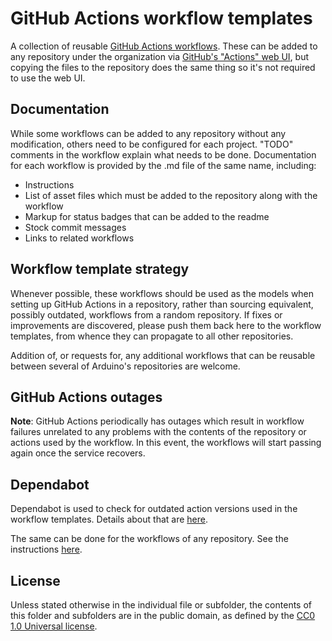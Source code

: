 # GitHub Actions workflow templates

A collection of reusable [GitHub Actions workflows](https://docs.github.com/en/actions/quickstart#creating-your-first-workflow). These can be added to any repository under the organization via [GitHub's "Actions" web UI](https://docs.github.com/en/actions/learn-github-actions/sharing-workflows-with-your-organization), but copying the files to the repository does the same thing so it's not required to use the web UI.

## Documentation

While some workflows can be added to any repository without any modification, others need to be configured for each project. "TODO" comments in the workflow explain what needs to be done. Documentation for each workflow is provided by the .md file of the same name, including:

- Instructions
- List of asset files which must be added to the repository along with the workflow
- Markup for status badges that can be added to the readme
- Stock commit messages
- Links to related workflows

## Workflow template strategy

Whenever possible, these workflows should be used as the models when setting up GitHub Actions in a repository, rather than sourcing equivalent, possibly outdated, workflows from a random repository. If fixes or improvements are discovered, please push them back here to the workflow templates, from whence they can propagate to all other repositories.

Addition of, or requests for, any additional workflows that can be reusable between several of Arduino's repositories are welcome.

## GitHub Actions outages

**Note**: GitHub Actions periodically has outages which result in workflow failures unrelated to any problems with the contents of the repository or actions used by the workflow. In this event, the workflows will start passing again once the service recovers.

## Dependabot

Dependabot is used to check for outdated action versions used in the workflow templates. Details about that are [here](dependabot/README.md).

The same can be done for the workflows of any repository. See the instructions [here](assets/dependabot/README.md).

## License

Unless stated otherwise in the individual file or subfolder, the contents of this folder and subfolders are in the public domain, as defined by the [CC0 1.0 Universal license](https://creativecommons.org/publicdomain/zero/1.0/).
